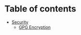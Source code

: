 # Table of contents

* [Security](security/README.md)
    * [GPG Encryption](security/gpg-encryption.md)
